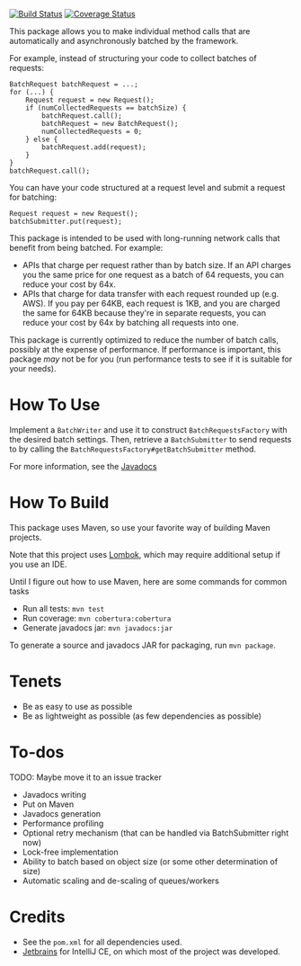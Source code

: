 [![Build Status](https://travis-ci.org/schen42/batchrequests.svg?branch=master)](https://travis-ci.org/schen42/batchrequests)
[![Coverage Status](https://coveralls.io/repos/github/schen42/batchrequests/badge.svg)](https://coveralls.io/github/schen42/batchrequests)

This package allows you to make individual method calls that are automatically and asynchronously batched by the framework.

For example, instead of structuring your code to collect batches of requests:

    BatchRequest batchRequest = ...;
    for (...) {
        Request request = new Request();
        if (numCollectedRequests == batchSize) {
            batchRequest.call();
            batchRequest = new BatchRequest();
            numCollectedRequests = 0;
        } else {
            batchRequest.add(request);
        }
    }
    batchRequest.call();

You can have your code structured at a request level and submit a request for batching:

    Request request = new Request();
    batchSubmitter.put(request);

This package is intended to be used with long-running network calls that benefit from being batched.  For example:
* APIs that charge per request rather than by batch size.  If an API charges you the same price for one request as
a batch of 64 requests, you can reduce your cost by 64x.
* APIs that charge for data transfer with each request rounded up (e.g. AWS).  If you pay per 64KB, each request is 1KB,
and you are charged the same for 64KB because they're in separate requests, you can reduce your cost by 64x by batching
all requests into one.

This package is currently optimized to reduce the number of batch calls, possibly at the expense of performance.
If performance is important, this package *may* not be for you (run performance tests to see if it is suitable for your needs).

# How To Use
Implement a `BatchWriter` and use it to construct `BatchRequestsFactory` with the desired batch settings.
Then, retrieve a `BatchSubmitter` to send requests to by calling the `BatchRequestsFactory#getBatchSubmitter` method.

For more information, see the [Javadocs](https://schen42.github.io/batchrequests/)

# How To Build
This package uses Maven, so use your favorite way of building Maven projects.

Note that this project uses [Lombok](https://projectlombok.org/), which may require additional setup if you use an
IDE.

Until I figure out how to use Maven, here are some commands for common tasks
* Run all tests: `mvn test`
* Run coverage: `mvn cobertura:cobertura`
* Generate javadocs jar: `mvn javadocs:jar`

To generate a source and javadocs JAR for packaging, run `mvn package`.

# Tenets
* Be as easy to use as possible
* Be as lightweight as possible (as few dependencies as possible)

# To-dos
TODO: Maybe move it to an issue tracker
* Javadocs writing
* Put on Maven
* Javadocs generation
* Performance profiling
* Optional retry mechanism (that can be handled via BatchSubmitter right now)
* Lock-free implementation
* Ability to batch based on object size (or some other determination of size)
* Automatic scaling and de-scaling of queues/workers

# Credits
* See the `pom.xml` for all dependencies used.
* [Jetbrains](https://www.jetbrains.com/) for IntelliJ CE, on which most of the project was developed.

